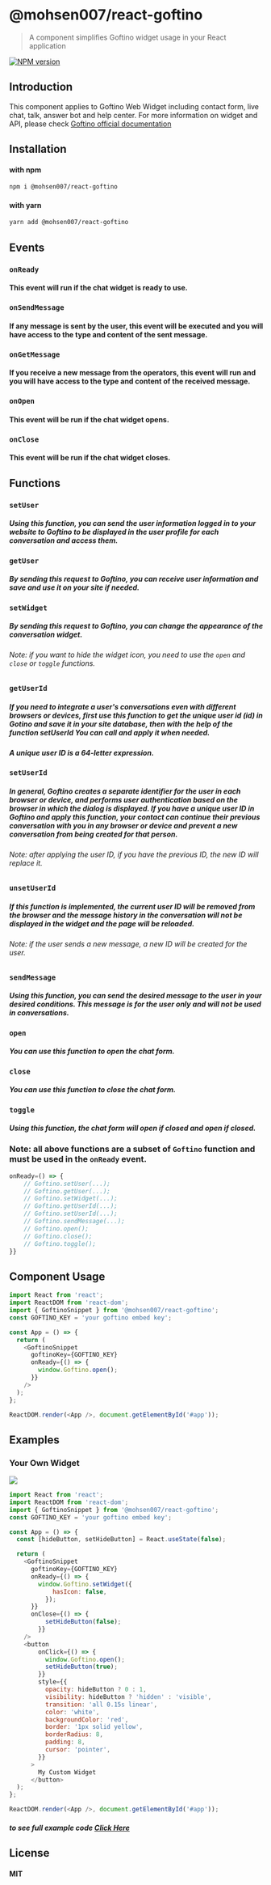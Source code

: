 # @mohsen007/react-goftino

> A component simplifies Goftino widget usage in your React application

[![NPM version](https://img.shields.io/badge/npm-v1.2.0-blue)]()

## Introduction

This component applies to Goftino Web Widget including contact form, live chat, talk, answer bot and help center. For more information on widget and API, please check [Goftino official documentation](https://www.goftino.com/docs)

## Installation

#### with npm

```sh
npm i @mohsen007/react-goftino
```

#### with yarn

```sh
yarn add @mohsen007/react-goftino
```

## Events

### `onReady`

#### This event will run if the chat widget is ready to use.

### `onSendMessage`

#### If any message is sent by the user, this event will be executed and you will have access to the type and content of the sent message.

### `onGetMessage`

#### If you receive a new message from the operators, this event will run and you will have access to the type and content of the received message.

### `onOpen`

#### This event will be run if the chat widget opens.

### `onClose`

#### This event will be run if the chat widget closes.

## Functions

### `setUser`

##### Using this function, you can send the user information logged in to your website to Goftino to be displayed in the user profile for each conversation and access them.

### `getUser`

##### By sending this request to Goftino, you can receive user information and save and use it on your site if needed.

### `setWidget`

##### By sending this request to Goftino, you can change the appearance of the conversation widget.

###### Note: if you want to hide the widget icon, you need to use the `open` and `close` or `toggle` functions.

### `getUserId`

##### If you need to integrate a user's conversations even with different browsers or devices, first use this function to get the unique user id (id) in Gotino and save it in your site database, then with the help of the function setUserId You can call and apply it when needed.

##### A unique user ID is a 64-letter expression.

### `setUserId`

##### In general, Goftino creates a separate identifier for the user in each browser or device, and performs user authentication based on the browser in which the dialog is displayed. If you have a unique user ID in Goftino and apply this function, your contact can continue their previous conversation with you in any browser or device and prevent a new conversation from being created for that person.

###### Note: after applying the user ID, if you have the previous ID, the new ID will replace it.

### `unsetUserId`

##### If this function is implemented, the current user ID will be removed from the browser and the message history in the conversation will not be displayed in the widget and the page will be reloaded.

###### Note: if the user sends a new message, a new ID will be created for the user.

### `sendMessage`

##### Using this function, you can send the desired message to the user in your desired conditions. This message is for the user only and will not be used in conversations.

### `open`

##### You can use this function to open the chat form.

### `close`

##### You can use this function to close the chat form.

### `toggle`

##### Using this function, the chat form will open if closed and open if closed.

### Note: all above functions are a subset of `Goftino` function and must be used in the `onReady` event.

```js
onReady=() => {
    // Goftino.setUser(...);
    // Goftino.getUser(...);
    // Goftino.setWidget(...);
    // Goftino.getUserId(...);
    // Goftino.setUserId(...);
    // Goftino.sendMessage(...);
    // Goftino.open();
    // Goftino.close();
    // Goftino.toggle();
}}
```

## Component Usage

```js
import React from 'react';
import ReactDOM from 'react-dom';
import { GoftinoSnippet } from '@mohsen007/react-goftino';
const GOFTINO_KEY = 'your goftino embed key';

const App = () => {
  return (
    <GoftinoSnippet
      goftinoKey={GOFTINO_KEY}
      onReady={() => {
        window.Goftino.open();
      }}
    />
  );
};

ReactDOM.render(<App />, document.getElementById('#app'));
```

## Examples

### Your Own Widget

![](custom-widget.gif)

```js
import React from 'react';
import ReactDOM from 'react-dom';
import { GoftinoSnippet } from '@mohsen007/react-goftino';
const GOFTINO_KEY = 'your goftino embed key';

const App = () => {
  const [hideButton, setHideButton] = React.useState(false);

  return (
    <GoftinoSnippet
      goftinoKey={GOFTINO_KEY}
      onReady={() => {
        window.Goftino.setWidget({
            hasIcon: false,
          });
      }}
      onClose={() => {
          setHideButton(false);
        }}
    />
    <button
        onClick={() => {
          window.Goftino.open();
          setHideButton(true);
        }}
        style={{
          opacity: hideButton ? 0 : 1,
          visibility: hideButton ? 'hidden' : 'visible',
          transition: 'all 0.15s linear',
          color: 'white',
          backgroundColor: 'red',
          border: '1px solid yellow',
          borderRadius: 8,
          padding: 8,
          cursor: 'pointer',
        }}
      >
        My Custom Widget
      </button>
  );
};

ReactDOM.render(<App />, document.getElementById('#app'));
```

##### to see full example code [Click Here](https://github.com/moh3n007/react-goftino-snippet/tree/master/example)

## License

#### MIT
